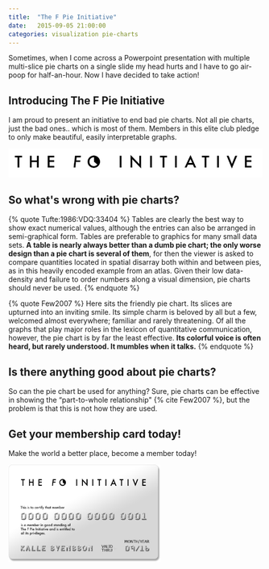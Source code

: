 ```yaml
---
title:  "The F Pie Initiative"
date:   2015-09-05 21:00:00
categories: visualization pie-charts
---
```


Sometimes, when I come across a Powerpoint presentation with multiple multi-slice pie charts on a single slide my head hurts and I have to go air-poop for half-an-hour. Now I have decided to take action!

<!--more-->

## Introducing The F Pie Initiative

I am proud to present an initiative to end bad pie charts. Not all pie charts, just the bad ones.. which is most of them. Members in this elite club pledge to only make beautiful, easily interpretable graphs.

<img src="/images/fpie.png"/>

## So what's wrong with pie charts?

{% quote Tufte:1986:VDQ:33404 %}
Tables are clearly the best way to show exact numerical values, although the entries can also be arranged in semi-graphical form. Tables are preferable to graphics for many small data sets. <b>A table is nearly always better than a dumb pie chart; the only worse design than a pie chart is several of them</b>, for then the viewer is asked to compare quantities located in spatial disarray both within and between pies, as in this heavily encoded example from an atlas. Given their low data-density and failure to order numbers along a visual dimension, pie charts should never be used.
{% endquote %}

{% quote Few2007 %}
Here sits the friendly pie chart. Its slices are upturned into an inviting smile. Its simple charm is beloved by all but a few, welcomed almost everywhere; familiar and rarely threatening. Of all the graphs that play major roles in the lexicon of quantitative communication, however, the pie chart is by far the least effective. <b>Its colorful voice is often heard, but rarely understood. It mumbles when it talks.</b>
{% endquote %}

## Is there anything good about pie charts?

So can the pie chart be used for anything? Sure, pie charts can be effective in showing the “part-to-whole relationship" {% cite Few2007 %}, but the problem is that this is not how they are used.

## Get your membership card today!

Make the world a better place, become a member today!

<img src="/images/card.png" style="width:60%" />
